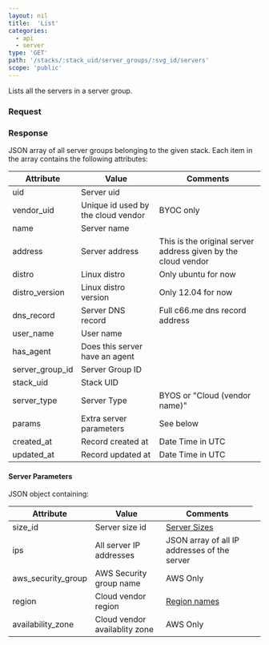 ```yaml
---
layout: nil
title:  'List'
categories:
  - api
  - server
type: 'GET'
path: '/stacks/:stack_uid/server_groups/:svg_id/servers'
scope: 'public'
---
```


Lists all the servers in a server group.

### Request

### Response

JSON array of all server groups belonging to the given stack.
Each item in the array contains the following attributes:

<table class="table table-bordered table-striped">
	<thead>
		<tr>
			<th>Attribute</th>
			<th>Value</th>
			<th>Comments</th>
		</tr>
  </thead>
	<tbody>
		<tr><td>uid</td><td>Server uid</td><td></td></tr>
		<tr><td>vendor_uid</td><td>Unique id used by the cloud vendor</td><td>BYOC only</td></tr>
		<tr><td>name</td><td>Server name</td><td></td></tr>
		<tr><td>address</td><td>Server address</td><td>This is the original server address given by the cloud vendor</td></tr>
		<tr><td>distro</td><td>Linux distro</td><td>Only ubuntu for now</td></tr>
		<tr><td>distro_version</td><td>Linux distro version</td><td>Only 12.04 for now</td></tr>
		<tr><td>dns_record</td><td>Server DNS record</td><td>Full c66.me dns record address</td></tr>
		<tr><td>user_name</td><td>User name</td><td></td></tr>
		<tr><td>has_agent</td><td>Does this server have an agent</td><td></td></tr>
		<tr><td>server_group_id</td><td>Server Group ID</td><td></td></tr>
		<tr><td>stack_uid</td><td>Stack UID</td><td></td></tr>
		<tr><td>server_type</td><td>Server Type</td><td>BYOS or "Cloud (vendor name)"</td></tr>
		<tr><td>params</td><td>Extra server parameters</td><td>See below</td></tr>
		<tr><td>created_at</td><td>Record created at</td><td>Date Time in UTC</td></tr>
		<tr><td>updated_at</td><td>Record updated at</td><td>Date Time in UTC</td></tr>
	</tbody>
</table>

#### Server Parameters

JSON object containing:

<table class="table table-bordered table-striped">
	<thead>
		<tr>
			<th>Attribute</th>
			<th>Value</th>
			<th>Comments</th>
		</tr>
  </thead>
	<tbody>
		<tr><td>size_id</td><td>Server size id</td><td><a href="/help/instance_names">Server Sizes</a></td></tr>
		<tr><td>ips</td><td>All server IP addresses</td><td>JSON array of all IP addresses of the server</td></tr>
		<tr><td>aws_security_group</td><td>AWS Security group name</td><td>AWS Only</td></tr>
		<tr><td>region</td><td>Cloud vendor region</td><td><a href="/help/instance_regions">Region names</a></td></tr>
		<tr><td>availability_zone</td><td>Cloud vendor availablity zone</td><td>AWS Only</td><td></td></tr>
	</tbody>
</table>
